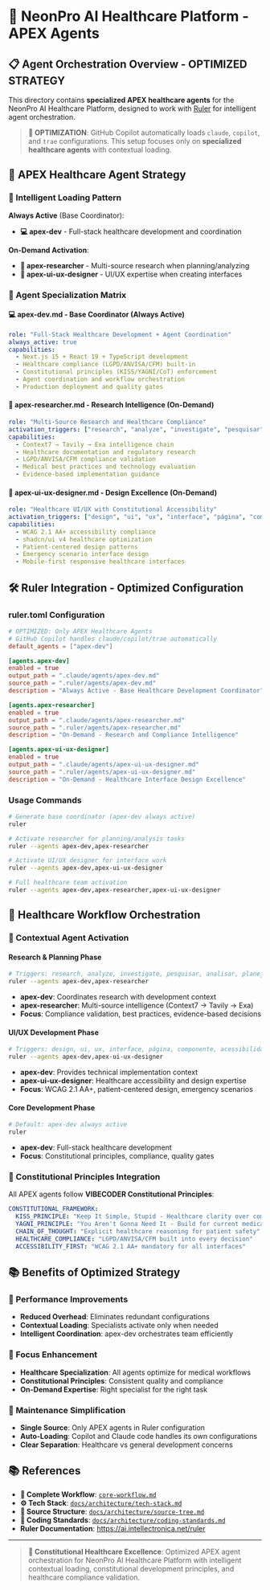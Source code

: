 # 🤖 NeonPro AI Healthcare Platform - APEX Agents

## 📋 Agent Orchestration Overview - OPTIMIZED STRATEGY

This directory contains **specialized APEX healthcare agents** for the NeonPro AI Healthcare Platform, designed to work with [Ruler](https://github.com/intellectronica/ruler) for intelligent agent orchestration.

> **🎯 OPTIMIZATION**: GitHub Copilot automatically loads `claude`, `copilot`, and `trae` configurations. This setup focuses only on **specialized healthcare agents** with contextual loading.

## 🤖 APEX Healthcare Agent Strategy

### **🔄 Intelligent Loading Pattern**

**Always Active** (Base Coordinator):
- **💻 apex-dev** - Full-stack healthcare development and coordination

**On-Demand Activation**:
- **🔬 apex-researcher** - Multi-source research when planning/analyzing
- **🎨 apex-ui-ux-designer** - UI/UX expertise when creating interfaces

### **🎯 Agent Specialization Matrix**

#### **💻 apex-dev.md** - Base Coordinator (Always Active)
```yaml
role: "Full-Stack Healthcare Development + Agent Coordination"
always_active: true
capabilities:
  - Next.js 15 + React 19 + TypeScript development
  - Healthcare compliance (LGPD/ANVISA/CFM) built-in
  - Constitutional principles (KISS/YAGNI/CoT) enforcement
  - Agent coordination and workflow orchestration
  - Production deployment and quality gates
```

#### **🔬 apex-researcher.md** - Research Intelligence (On-Demand)
```yaml
role: "Multi-Source Research and Healthcare Compliance"
activation_triggers: ["research", "analyze", "investigate", "pesquisar", "analisar", "planejar"]
capabilities:
  - Context7 → Tavily → Exa intelligence chain
  - Healthcare documentation and regulatory research
  - LGPD/ANVISA/CFM compliance validation
  - Medical best practices and technology evaluation
  - Evidence-based implementation guidance
```

#### **🎨 apex-ui-ux-designer.md** - Design Excellence (On-Demand)
```yaml
role: "Healthcare UI/UX with Constitutional Accessibility"
activation_triggers: ["design", "ui", "ux", "interface", "página", "componente", "acessibilidade"]
capabilities:
  - WCAG 2.1 AA+ accessibility compliance
  - shadcn/ui v4 healthcare optimization
  - Patient-centered design patterns
  - Emergency scenario interface design
  - Mobile-first responsive healthcare interfaces
```

## 🛠️ Ruler Integration - Optimized Configuration

### **ruler.toml Configuration**
```toml
# OPTIMIZED: Only APEX Healthcare Agents
# GitHub Copilot handles claude/copilot/trae automatically
default_agents = ["apex-dev"]

[agents.apex-dev]
enabled = true
output_path = ".claude/agents/apex-dev.md"
source_path = ".ruler/agents/apex-dev.md"
description = "Always Active - Base Healthcare Development Coordinator"

[agents.apex-researcher]
enabled = true
output_path = ".claude/agents/apex-researcher.md"
source_path = ".ruler/agents/apex-researcher.md"
description = "On-Demand - Research and Compliance Intelligence"

[agents.apex-ui-ux-designer]
enabled = true
output_path = ".claude/agents/apex-ui-ux-designer.md"
source_path = ".ruler/agents/apex-ui-ux-designer.md"
description = "On-Demand - Healthcare Interface Design Excellence"
```

### **Usage Commands**
```bash
# Generate base coordinator (apex-dev always active)
ruler

# Activate researcher for planning/analysis tasks
ruler --agents apex-dev,apex-researcher

# Activate UI/UX designer for interface work
ruler --agents apex-dev,apex-ui-ux-designer

# Full healthcare team activation
ruler --agents apex-dev,apex-researcher,apex-ui-ux-designer
```

## 🏥 Healthcare Workflow Orchestration

### **🔄 Contextual Agent Activation**

#### **Research & Planning Phase**
```bash
# Triggers: research, analyze, investigate, pesquisar, analisar, planejar
ruler --agents apex-dev,apex-researcher
```
- **apex-dev**: Coordinates research with development context
- **apex-researcher**: Multi-source intelligence (Context7 → Tavily → Exa)
- **Focus**: Compliance validation, best practices, evidence-based decisions

#### **UI/UX Development Phase**
```bash
# Triggers: design, ui, ux, interface, página, componente, acessibilidade
ruler --agents apex-dev,apex-ui-ux-designer
```
- **apex-dev**: Provides technical implementation context
- **apex-ui-ux-designer**: Healthcare accessibility and design expertise
- **Focus**: WCAG 2.1 AA+, patient-centered design, emergency scenarios

#### **Core Development Phase**
```bash
# Default: apex-dev always active
ruler
```
- **apex-dev**: Full-stack healthcare development
- **Focus**: Constitutional principles, compliance, quality gates

### **🧠 Constitutional Principles Integration**

All APEX agents follow **VIBECODER Constitutional Principles**:

```yaml
CONSTITUTIONAL_FRAMEWORK:
  KISS_PRINCIPLE: "Keep It Simple, Stupid - Healthcare clarity over complexity"
  YAGNI_PRINCIPLE: "You Aren't Gonna Need It - Build for current medical requirements"
  CHAIN_OF_THOUGHT: "Explicit healthcare reasoning for patient safety"
  HEALTHCARE_COMPLIANCE: "LGPD/ANVISA/CFM built into every decision"
  ACCESSIBILITY_FIRST: "WCAG 2.1 AA+ mandatory for all interfaces"
```

## 📚 Benefits of Optimized Strategy

### **🚀 Performance Improvements**
- **Reduced Overhead**: Eliminates redundant configurations
- **Contextual Loading**: Specialists activate only when needed
- **Intelligent Coordination**: apex-dev orchestrates team efficiently

### **🎯 Focus Enhancement**
- **Healthcare Specialization**: All agents optimize for medical workflows
- **Constitutional Principles**: Consistent quality and compliance
- **On-Demand Expertise**: Right specialist for the right task

### **🔧 Maintenance Simplification**
- **Single Source**: Only APEX agents in Ruler configuration
- **Auto-Loading**: Copilot and Claude code handles its own configurations
- **Clear Separation**: Healthcare vs general development concerns

## 📚 References

- **🌟 Complete Workflow**: [`core-workflow.md`](core-workflow.md)
- **⚙️ Tech Stack**: [`docs/architecture/tech-stack.md`](../../docs/architecture/tech-stack.md)
- **📁 Source Structure**: [`docs/architecture/source-tree.md`](../../docs/architecture/source-tree.md)
- **🎨 Coding Standards**: [`docs/architecture/coding-standards.md`](../../docs/architecture/coding-standards.md)
- **Ruler Documentation**: https://ai.intellectronica.net/ruler

---

> **🏥 Constitutional Healthcare Excellence**: Optimized APEX agent orchestration for NeonPro AI Healthcare Platform with intelligent contextual loading, constitutional development principles, and healthcare compliance validation.
